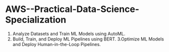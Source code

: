 # AWS--Practical-Data-Science-Specialization
1. Analyze Datasets and Train ML Models using AutoML. 
2. Build, Train, and Deploy ML Pipelines using BERT.
3.Optimize ML Models and Deploy Human-in-the-Loop Pipelines.
